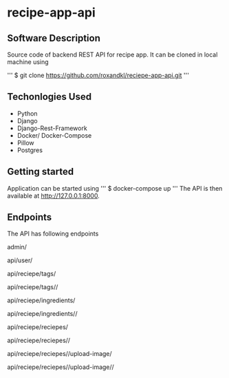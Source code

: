 # recipe-app-api

## Software Description
Source code of backend REST API for recipe app. It can be cloned in local machine using

'''
$ git clone https://github.com/roxandkl/reciepe-app-api.git
''' 

## Techonlogies Used
* Python
* Django
* Django-Rest-Framework
* Docker/ Docker-Compose
* Pillow
* Postgres

## Getting started
Application can be started using 
'''
$ docker-compose up
'''
The API is then available at http://127.0.0.1:8000.

## Endpoints
The API has following endpoints

admin/

api/user/

api/reciepe/tags/

api/reciepe/tags/<int>/

api/reciepe/ingredients/

api/reciepe/ingredients/<int>/

api/reciepe/reciepes/

api/reciepe/reciepes/<int>/

api/reciepe/reciepes/<int>/upload-image/

api/reciepe/reciepes/<int>/upload-image/<int>/

